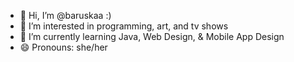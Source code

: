 - 👋 Hi, I’m @baruskaa :)
- 👀 I’m interested in programming, art, and tv shows
- 🌱 I’m currently learning Java, Web Design, & Mobile App Design
- 😄 Pronouns: she/her

<!---
baruskaa/baruskaa is a ✨ special ✨ repository because its `README.md` (this file) appears on your GitHub profile.
You can click the Preview link to take a look at your changes.
--->
